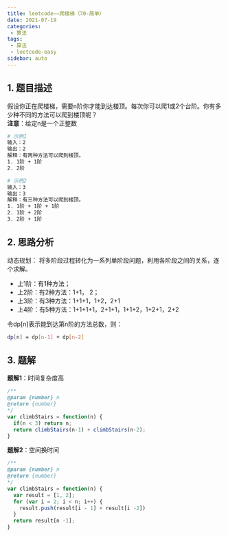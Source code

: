 ```yaml
---
title: leetcode——爬楼梯（70-简单）
date: 2021-07-19
categories:
 - 算法
tags:
 - 算法
 - leetcode-easy
sidebar: auto
--- 
```


## 1. 题目描述
假设你正在爬楼梯，需要n阶你才能到达楼顶。每次你可以爬1或2个台阶。你有多少种不同的方法可以爬到楼顶呢？  
**注意**：给定n是一个正整数

```bash
# 示例1
输入：2
输出：2
解释：有两种方法可以爬到楼顶。
1. 1阶 + 1阶
2. 2阶

# 示例2
输入：3
输出：3
解释：有三种方法可以爬到楼顶。
1. 1阶 + 1阶 + 1阶
2. 1阶 + 2阶
3. 2阶 + 1阶
```

## 2. 思路分析
动态规划： 将多阶段过程转化为一系列单阶段问题，利用各阶段之间的关系，逐个求解。  
- 上1阶：有1种方法；
- 上2阶：有2种方法：1+1， 2；
- 上3阶：有3种方法：1+1+1，1+2，2+1
- 上4阶：有5种方法：1+1+1+1，2+1+1，1+1+2，1+2+1，2+2

令dp[n]表示能到达第n阶的方法总数，则：  
```bash
dp[n] = dp[n-1] + dp[n-2]  
```  

## 3. 题解
**题解1**：时间复杂度高
```js
/**
@param {number} n
@return {number}
*/
var climbStairs = function(n) {
  if(n < 3) return n;
  return climbStairs(n-1) + climbStairs(n-2);
}
```  

**题解2**：空间换时间
```js
/**
@param {number} n
@return {number}
*/
var climbStairs = function(n) {
  var result = [1, 2];
  for (var i = 2; i < n; i++) {
    result.push(result[i - 1] + result[i -2])
  }
  return result[n -1];
}